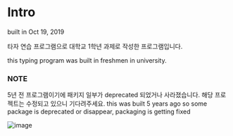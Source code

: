 # Intro

built in Oct 19, 2019 

타자 연습 프로그램으로 대학교 1학년 과제로 작성한 프로그램입니다.

this typing program was built in freshmen in university.


### NOTE

5년 전 프로그램이기에 패키지 일부가 deprecated 되었거나 사라졌습니다. 해당 프로젝트는 수정되고 있으니 기다려주세요.
this was built 5 years ago so some package is deprecated or disappear, packaging is getting fixed


![image](https://github.com/dennis0324/typingProgram/assets/50710829/bd43da57-ecf7-4f1b-8465-5ca5be5b0ce2)
